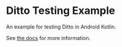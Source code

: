 # Ditto Testing Example

An example for testing Ditto in Android Kotlin.

See [the docs](https://docs.ditto.live/android/quick-tips/testing/) for more information.
